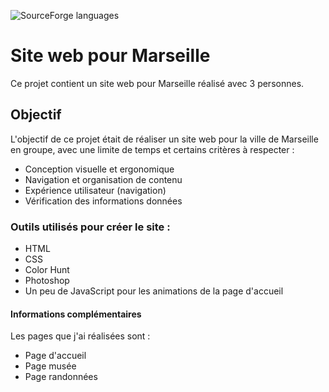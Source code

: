 ![SourceForge languages](https://img.shields.io/sourceforge/languages/ville-marseille?style=plastic)
# Site web pour Marseille

Ce projet contient un site web pour Marseille réalisé avec 3 personnes.

## Objectif

L'objectif de ce projet était de réaliser un site web pour la ville de Marseille en groupe, avec une limite de temps et certains critères à respecter :

- Conception visuelle et ergonomique
- Navigation et organisation de contenu
- Expérience utilisateur (navigation)
- Vérification des informations données

### Outils utilisés pour créer le site :

- HTML
- CSS
- Color Hunt
- Photoshop
- Un peu de JavaScript pour les animations de la page d'accueil

#### Informations complémentaires

Les pages que j'ai réalisées sont :

- Page d'accueil
- Page musée
- Page randonnées
